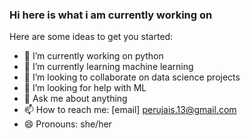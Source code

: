 ### Hi here is what i am currently working on

Here are some ideas to get you started:

- 🔭 I’m currently working on python
- 🌱 I’m currently learning machine learning
- 👯 I’m looking to collaborate on data science projects
- 🤔 I’m looking for help with ML
- 💬 Ask me about anything
- 📫 How to reach me: [email] perujais.13@gmail.com
- 😄 Pronouns: she/her
